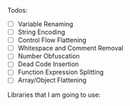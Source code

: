 Todos:

- [ ] Variable Renaming
- [ ] String Encoding
- [ ] Control Flow Flattening
- [ ] Whitespace and Comment Removal
- [ ] Number Obfuscation
- [ ] Dead Code Insertion
- [ ] Function Expression Splitting
- [ ] Array/Object Flattening

Libraries that I am going to use:
